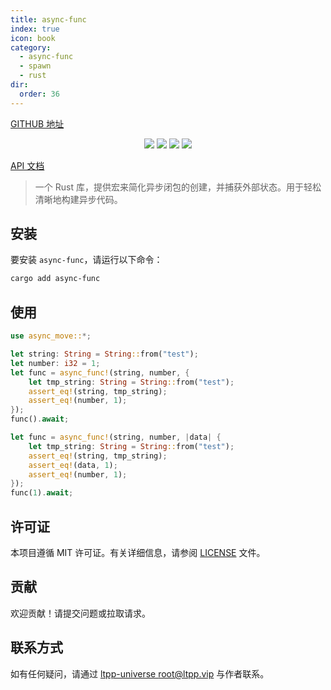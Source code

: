 ```yaml
---
title: async-func
index: true
icon: book
category:
  - async-func
  - spawn
  - rust
dir:
  order: 36
---
```


<Share colorful />
<Catalog />

[GITHUB 地址](https://github.com/ltpp-universe/async-func)

<center>

[![](https://img.shields.io/crates/v/async-func.svg)](https://crates.io/crates/async-func)
[![](https://docs.rs/async-func/badge.svg)](https://docs.rs/async-func)
[![](https://github.com/ltpp-universe/async-func/workflows/Rust/badge.svg)](https://github.com/ltpp-universe/async-func/actions?query=workflow:Rust)
[![](https://img.shields.io/crates/l/async-func.svg)](./LICENSE)

</center>

[API 文档](https://docs.rs/async-func/latest/async_move/)

> 一个 Rust 库，提供宏来简化异步闭包的创建，并捕获外部状态。用于轻松清晰地构建异步代码。

## 安装

要安装 `async-func`，请运行以下命令：

```sh
cargo add async-func
```

## 使用

```rust
use async_move::*;

let string: String = String::from("test");
let number: i32 = 1;
let func = async_func!(string, number, {
    let tmp_string: String = String::from("test");
    assert_eq!(string, tmp_string);
    assert_eq!(number, 1);
});
func().await;

let func = async_func!(string, number, |data| {
    let tmp_string: String = String::from("test");
    assert_eq!(string, tmp_string);
    assert_eq!(data, 1);
    assert_eq!(number, 1);
});
func(1).await;
```

## 许可证

本项目遵循 MIT 许可证。有关详细信息，请参阅 [LICENSE](LICENSE) 文件。

## 贡献

欢迎贡献！请提交问题或拉取请求。

## 联系方式

如有任何疑问，请通过 [ltpp-universe <root@ltpp.vip>](mailto:root@ltpp.vip) 与作者联系。

<Bottom />
